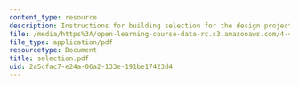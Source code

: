 ```yaml
---
content_type: resource
description: Instructions for building selection for the design project.
file: /media/https%3A/open-learning-course-data-rc.s3.amazonaws.com/4-401-introduction-to-building-technology-spring-2006/2a5cfac7e24a06a2133e191be17423d4_selection.pdf
file_type: application/pdf
resourcetype: Document
title: selection.pdf
uid: 2a5cfac7-e24a-06a2-133e-191be17423d4
---
```

